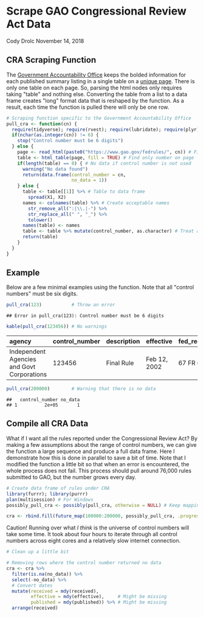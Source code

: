 Scrape GAO Congressional Review Act Data
================
Cody Drolc
November 14, 2018

CRA Scraping Function
---------------------

The [Government Accountability Office](https://www.gao.gov/) keeps the bolded information for each published summary listing in a single table on a [unique page](https://www.gao.gov/fedrules/176331). There is only one table on each page. So, parsing the html nodes only requires taking "table" and nothing else. Converting the table from a list to a data frame creates "long" format data that is reshaped by the function. As a result, each time the function is pulled there will only be one row.

``` r
# Scraping function specific to the Government Accountability Office
pull_cra <- function(cn) {
  require(tidyverse); require(rvest); require(lubridate); require(plyr)
  if(nchar(as.integer(cn)) != 6) {
    stop("Control number must be 6 digits")
  } else {
    page <- read_html(paste0("https://www.gao.gov/fedrules/", cn)) # Fill control number
    table <- html_table(page, fill = TRUE) # Find only number on page
    if(length(table) == 0) { # No data if control number is not used
      warning("No data found")
      return(data.frame(control_number = cn,
                        no_data = 1))
    } else {
      table <- table[[1]] %>% # Table to data frame
        spread(X1, X2)
      names <- colnames(table) %>% # Create acceptable names
        str_remove_all(":|\\.|-") %>% 
        str_replace_all(" ", "_") %>%
        tolower()
      names(table) <- names
      table <- table %>% mutate(control_number, as.character) # Treat as character
      return(table)
    }
  }
}
```

Example
-------

Below are a few minimal examples using the function. Note that all "control numbers" must be six digits.

``` r
pull_cra(123)           # Throw an error
```

    ## Error in pull_cra(123): Control number must be 6 digits

``` r
kable(pull_cra(123456)) # No warnings
```

| agency                                     | control\_number | description | effective    | fed\_reg\_number | identifier | priority           | published    | received    | subagency                       | type      |
|:-------------------------------------------|:----------------|:------------|:-------------|:-----------------|:-----------|:-------------------|:-------------|:------------|:--------------------------------|:----------|
| Independent Agencies and Govt Corporations | 123456          | Final Rule  | Feb 12, 2002 | 67 FR 6414       | 2070-AB78  | Routine/Info/Other | Feb 12, 2002 | Feb 7, 2002 | Environmental Protection Agency | Non-Major |

``` r
pull_cra(200000)        # Warning that there is no data
```

    ##   control_number no_data
    ## 1          2e+05       1

Compile all CRA Data
--------------------

What if I want all the rules reported under the Congressional Review Act? By making a few assumptions about the range of control numbers, we can give the function a large sequence and produce a full data frame. Here I demonstrate how this is done in parallel to save a bit of time. Note that I modified the function a little bit so that when an error is encountered, the whole process does not fail. This process should pull around 76,000 rules submitted to GAO, but the number grows every day.

``` r
# Create data frame of rules under CRA
library(furrr); library(purrr)
plan(multisession) # For Windows
possibly_pull_cra <- possibly(pull_cra, otherwise = NULL) # Keep mapping even if error

cra <- rbind.fill(future_map(100000:200000, possibly_pull_cra, .progress = T))
```

Caution! Running over what *I think* is the universe of control numbers will take some time. It took about four hours to iterate through all control numbers across eight cores and a relatively slow internet connection.

``` r
# Clean up a little bit

# Removing rows where the control number returned no data
cra <- cra %>% 
  filter(is.na(no_data)) %>% 
  select(-no_data) %>%
  # Convert dates
  mutate(received = mdy(received),
         effective = mdy(effective),     # Might be missing
         published = mdy(published)) %>% # Might be missing
  arrange(received)
```
